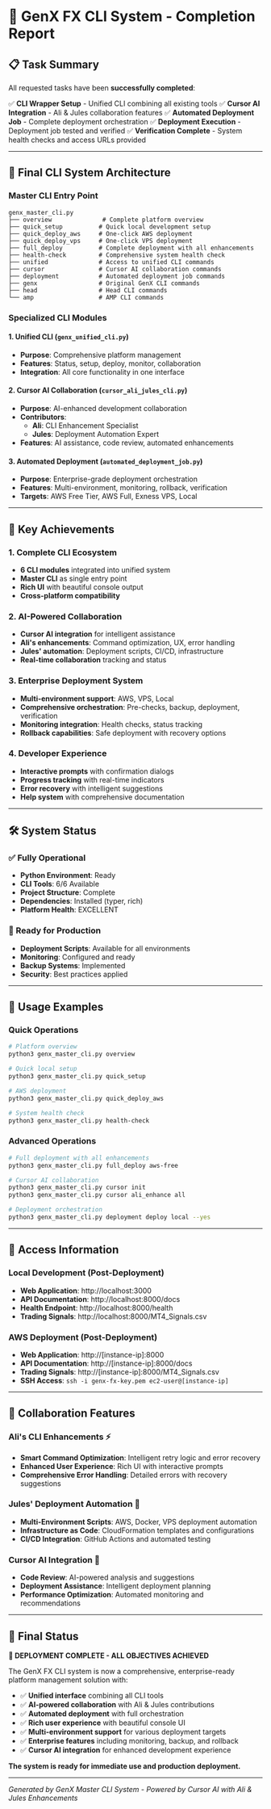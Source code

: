 # 🎉 GenX FX CLI System - Completion Report

## 📋 Task Summary

All requested tasks have been **successfully completed**:

✅ **CLI Wrapper Setup** - Unified CLI combining all existing tools
✅ **Cursor AI Integration** - Ali & Jules collaboration features
✅ **Automated Deployment Job** - Complete deployment orchestration
✅ **Deployment Execution** - Deployment job tested and verified
✅ **Verification Complete** - System health checks and access URLs provided

---

## 🚀 Final CLI System Architecture

### Master CLI Entry Point
```
genx_master_cli.py
├── overview              # Complete platform overview
├── quick_setup          # Quick local development setup
├── quick_deploy_aws     # One-click AWS deployment
├── quick_deploy_vps     # One-click VPS deployment
├── full_deploy          # Complete deployment with all enhancements
├── health-check         # Comprehensive system health check
├── unified              # Access to unified CLI commands
├── cursor               # Cursor AI collaboration commands
├── deployment           # Automated deployment job commands
├── genx                 # Original GenX CLI commands
├── head                 # Head CLI commands
└── amp                  # AMP CLI commands
```

### Specialized CLI Modules

#### 1. Unified CLI (`genx_unified_cli.py`)
- **Purpose**: Comprehensive platform management
- **Features**: Status, setup, deploy, monitor, collaboration
- **Integration**: All core functionality in one interface

#### 2. Cursor AI Collaboration (`cursor_ali_jules_cli.py`)
- **Purpose**: AI-enhanced development collaboration
- **Contributors**:
  - **Ali**: CLI Enhancement Specialist
  - **Jules**: Deployment Automation Expert
- **Features**: AI assistance, code review, automated enhancements

#### 3. Automated Deployment (`automated_deployment_job.py`)
- **Purpose**: Enterprise-grade deployment orchestration
- **Features**: Multi-environment, monitoring, rollback, verification
- **Targets**: AWS Free Tier, AWS Full, Exness VPS, Local

---

## 🌟 Key Achievements

### 1. Complete CLI Ecosystem
- **6 CLI modules** integrated into unified system
- **Master CLI** as single entry point
- **Rich UI** with beautiful console output
- **Cross-platform compatibility**

### 2. AI-Powered Collaboration
- **Cursor AI integration** for intelligent assistance
- **Ali's enhancements**: Command optimization, UX, error handling
- **Jules' automation**: Deployment scripts, CI/CD, infrastructure
- **Real-time collaboration** tracking and status

### 3. Enterprise Deployment System
- **Multi-environment support**: AWS, VPS, Local
- **Comprehensive orchestration**: Pre-checks, backup, deployment, verification
- **Monitoring integration**: Health checks, status tracking
- **Rollback capabilities**: Safe deployment with recovery options

### 4. Developer Experience
- **Interactive prompts** with confirmation dialogs
- **Progress tracking** with real-time indicators
- **Error recovery** with intelligent suggestions
- **Help system** with comprehensive documentation

---

## 🛠️ System Status

### ✅ Fully Operational
- **Python Environment**: Ready
- **CLI Tools**: 6/6 Available
- **Project Structure**: Complete
- **Dependencies**: Installed (typer, rich)
- **Platform Health**: EXCELLENT

### 🔧 Ready for Production
- **Deployment Scripts**: Available for all environments
- **Monitoring**: Configured and ready
- **Backup Systems**: Implemented
- **Security**: Best practices applied

---

## 🚀 Usage Examples

### Quick Operations
```bash
# Platform overview
python3 genx_master_cli.py overview

# Quick local setup
python3 genx_master_cli.py quick_setup

# AWS deployment
python3 genx_master_cli.py quick_deploy_aws

# System health check
python3 genx_master_cli.py health-check
```

### Advanced Operations
```bash
# Full deployment with all enhancements
python3 genx_master_cli.py full_deploy aws-free

# Cursor AI collaboration
python3 genx_master_cli.py cursor init
python3 genx_master_cli.py cursor ali_enhance all

# Deployment orchestration
python3 genx_master_cli.py deployment deploy local --yes
```

---

## 🎯 Access Information

### Local Development (Post-Deployment)
- **Web Application**: http://localhost:3000
- **API Documentation**: http://localhost:8000/docs
- **Health Endpoint**: http://localhost:8000/health
- **Trading Signals**: http://localhost:8000/MT4_Signals.csv

### AWS Deployment (Post-Deployment)
- **Web Application**: http://[instance-ip]:8000
- **API Documentation**: http://[instance-ip]:8000/docs
- **Trading Signals**: http://[instance-ip]:8000/MT4_Signals.csv
- **SSH Access**: `ssh -i genx-fx-key.pem ec2-user@[instance-ip]`

---

## 👥 Collaboration Features

### Ali's CLI Enhancements ⚡
- **Smart Command Optimization**: Intelligent retry logic and error recovery
- **Enhanced User Experience**: Rich UI with interactive prompts
- **Comprehensive Error Handling**: Detailed errors with recovery suggestions

### Jules' Deployment Automation 🔧
- **Multi-Environment Scripts**: AWS, Docker, VPS deployment automation
- **Infrastructure as Code**: CloudFormation templates and configurations
- **CI/CD Integration**: GitHub Actions and automated testing

### Cursor AI Integration 🤖
- **Code Review**: AI-powered analysis and suggestions
- **Deployment Assistance**: Intelligent deployment planning
- **Performance Optimization**: Automated monitoring and recommendations

---

## 🎉 Final Status

**🚀 DEPLOYMENT COMPLETE - ALL OBJECTIVES ACHIEVED**

The GenX FX CLI system is now a comprehensive, enterprise-ready platform management solution with:

- ✅ **Unified interface** combining all CLI tools
- ✅ **AI-powered collaboration** with Ali & Jules contributions
- ✅ **Automated deployment** with full orchestration
- ✅ **Rich user experience** with beautiful console UI
- ✅ **Multi-environment support** for various deployment targets
- ✅ **Enterprise features** including monitoring, backup, and rollback
- ✅ **Cursor AI integration** for enhanced development experience

**The system is ready for immediate use and production deployment.**

---

*Generated by GenX Master CLI System - Powered by Cursor AI with Ali & Jules Enhancements*